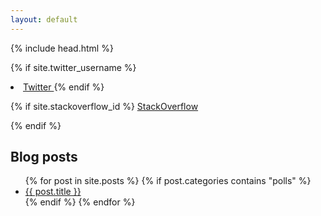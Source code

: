 ```yaml
---
layout: default
---
```


{% include head.html %}

{% if site.twitter_username %}
  <li>
    <a href="https://twitter.com/{{ site.twitter_username }}">
      <i class="fa fa-twitter"></i> Twitter
    </a>
{% endif %}

{% if site.stackoverflow_id %}
    <a href="https://stackoverflow.com/users/{{ site.stackoverflow_id }}">
      <i class="fa fa-stack-overflow"></i> StackOverflow 
    </a>
  </li>
{% endif %}

## Blog posts 

<ul>
  {% for post in site.posts %}
  {% if post.categories contains "polls" %}
    <li>
      <a href="{{ post.url }}">{{ post.title }}</a>
    </li>
  {% endif %}
  {% endfor %}
</ul>
